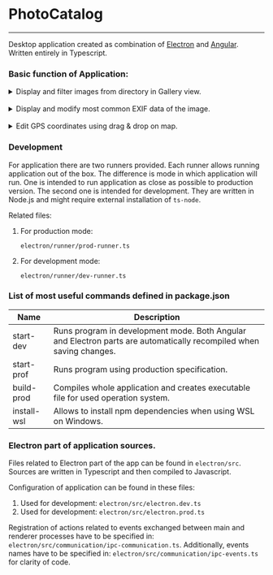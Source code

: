 # PhotoCatalog

---

Desktop application created as combination of [Electron](https://www.electronjs.org/) and [Angular](https://angular.io/). Written
entirely in Typescript.

### Basic function of Application:

<details>
<summary>Display and filter images from directory in Gallery view.</summary>

You can filter images by:

* date,
* file name,
* resolution,
* focal length,
* F number,
* exposure time.

</details>
<br/>
<details>
<summary>Display and modify most common EXIF data of the image.</summary>

The following data can be modified:

* date and time,
* focal length,
* F number,
* exposure time,
* X dimension,
* Y dimension,
* ISO speed rating,
* camera manufacturer,
* software

</details>
<br/>
<details>
<summary>Edit GPS coordinates using drag & drop on map.</summary>
</details>

### Development

For application there are two runners provided. Each runner allows running application out of the box. The difference is mode in which
application will run. One is intended to run application as close as possible to production version. The second one is intended for
development. They are written in Node.js and might require external installation of `ts-node`.

Related files:

1. For production mode:

   `electron/runner/prod-runner.ts`

2. For development mode:

   `electron/runner/dev-runner.ts`

### List of most useful commands defined in package.json

Name | Description
--- | ---
start-dev | Runs program in development mode. Both Angular and Electron parts are automatically recompiled when saving changes.
start-prof | Runs program using production specification.
build-prod | Compiles whole application and creates executable file for used operation system.
install-wsl | Allows to install npm dependencies when using WSL on Windows.

### Electron part of application sources.

Files related to Electron part of the app can be found in `electron/src`. Sources are written in Typescript and then compiled to
Javascript.

Configuration of application can be found in these files:

1. Used for development:
   `electron/src/electron.dev.ts`
1. Used for development:
   `electron/src/electron.prod.ts`

Registration of actions related to events exchanged between main and renderer processes have to be specified
in: `electron/src/communication/ipc-communication.ts`. Additionally, events names have to be specified
in: `electron/src/communication/ipc-events.ts` for clarity of code.

